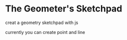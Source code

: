 # The Geometer's Sketchpad
creat a geometry sketchpad with js

currently you can create point and line


